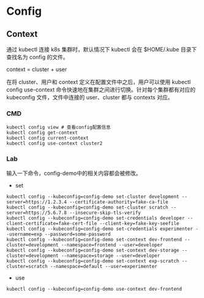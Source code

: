 # Config

## Context

通过 kubectl 连接 k8s 集群时，默认情况下 kubectl 会在 $HOME/.kube 目录下查找名为 config 的文件。

context = cluster + user

在将 cluster、用户和 context 定义在配置文件中之后，用户可以使用 kubectl config use-context 命令快速地在集群之间进行切换。针对每个集群都有对应的 kubeconfig 文件，文件中连接的 user、cluster 都与 contexts 对应。

### CMD

```shell
kubectl config view # 查看config配置信息
kubectl config get-context
kubectl config current-context
kubectl config use-context cluster2
```

### Lab

输入一下命令，config-demo中的相关内容都会被修改。

- set
```shell
kubectl config --kubeconfig=config-demo set-cluster development --server=https://1.2.3.4 --certificate-authority=fake-ca-file
kubectl config --kubeconfig=config-demo set-cluster scratch --server=https://5.6.7.8 --insecure-skip-tls-verify
kubectl config --kubeconfig=config-demo set-credentials developer --client-certificate=fake-cert-file --client-key=fake-key-seefile
kubectl config --kubeconfig=config-demo set-credentials experimenter --username=exp --password=some-password
kubectl config --kubeconfig=config-demo set-context dev-frontend --cluster=development --namespace=frontend --user=developer
kubectl config --kubeconfig=config-demo set-context dev-storage --cluster=development --namespace=storage --user=developer
kubectl config --kubeconfig=config-demo set-context exp-scratch --cluster=scratch --namespace=default --user=experimenter
```

- use
```shell
kubectl config --kubeconfig=config-demo use-context dev-frontend
```